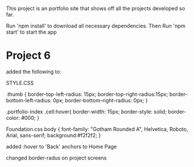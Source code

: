 This project is an portfolio site that shows off all the projects developed so far.

Run 'npm install' to download all necessary dependencies.
Then
Run 'npm start' to start the app






# Project 6
added the following to:

STYLE.CSS

 .thumb {
    border-top-left-radius: 15px;
    border-top-right-radius:15px;
    border-bottom-left-radius: 0px;
    border-bottom-right-radius: 0px;
 }

 .portfolio-index .cell:hover{
      border-width: 15px;
      border-style: solid;
      border-color: #000;
    }


Foundation.css
body { 
font-family: "Gotham Rounded A", Helvetica, Roboto, Arial, sans-serif;
background:#f2f2f2;
}


added :hover to 'Back' anchors to Home Page

changed border-radus on project screens